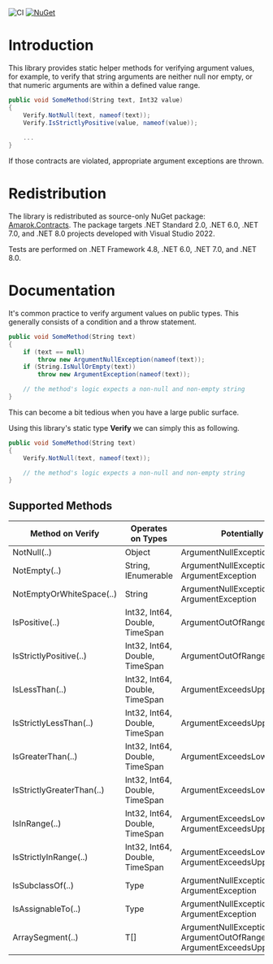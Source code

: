 ![CI](https://github.com/Amarok79/Amarok.Contracts/workflows/CI/badge.svg)
[![NuGet](https://img.shields.io/nuget/v/Amarok.Contracts.svg?logo=)](https://www.nuget.org/packages/Amarok.Contracts/)

# Introduction

This library provides static helper methods for verifying argument values, for example, to verify that string arguments are neither null nor empty, or that numeric arguments are within a defined value range.

```cs
public void SomeMethod(String text, Int32 value)
{
    Verify.NotNull(text, nameof(text));
    Verify.IsStrictlyPositive(value, nameof(value));
  
    ...
}
```

If those contracts are violated, appropriate argument exceptions are thrown.


# Redistribution

The library is redistributed as source-only NuGet package: [Amarok.Contracts](https://www.nuget.org/packages/Amarok.Contracts/). The package targets .NET Standard 2.0, .NET 6.0, .NET 7.0, and .NET 8.0 projects developed with Visual Studio 2022.

Tests are performed on .NET Framework 4.8, .NET 6.0, .NET 7.0, and .NET 8.0.


# Documentation

It's common practice to verify argument values on public types. This generally consists of a condition and a throw statement.

```cs
public void SomeMethod(String text)
{
    if (text == null)
        throw new ArgumentNullException(nameof(text));
    if (String.IsNullOrEmpty(text))
        throw new ArgumentException(nameof(text));

    // the method's logic expects a non-null and non-empty string
}
```

This can become a bit tedious when you have a large public surface.

Using this library's static type **Verify** we can simply this as following.

```cs
public void SomeMethod(String text)
{
    Verify.NotNull(text, nameof(text));

    // the method's logic expects a non-null and non-empty string
}
```

## Supported Methods

| Method on Verify            | Operates on Types               | Potentially throws                  |
| ---                         | ---                             | ---                                 |
| NotNull(..)                 | Object                          | ArgumentNullException               |
| NotEmpty(..)                | String, IEnumerable<T>          | ArgumentNullException, ArgumentException |
| NotEmptyOrWhiteSpace(..)    | String                          | ArgumentNullException, ArgumentException |
| IsPositive(..)              | Int32, Int64, Double, TimeSpan  | ArgumentOutOfRangeException         |
| IsStrictlyPositive(..)      | Int32, Int64, Double, TimeSpan  | ArgumentOutOfRangeException         |
| IsLessThan(..)              | Int32, Int64, Double, TimeSpan  | ArgumentExceedsUpperLimitException  |
| IsStrictlyLessThan(..)      | Int32, Int64, Double, TimeSpan  | ArgumentExceedsUpperLimitException  |
| IsGreaterThan(..)           | Int32, Int64, Double, TimeSpan  | ArgumentExceedsLowerLimitException  |
| IsStrictlyGreaterThan(..)   | Int32, Int64, Double, TimeSpan  | ArgumentExceedsLowerLimitException  |
| IsInRange(..)               | Int32, Int64, Double, TimeSpan  | ArgumentExceedsLowerLimitException, ArgumentExceedsUpperLimitException |
| IsStrictlyInRange(..)       | Int32, Int64, Double, TimeSpan  | ArgumentExceedsLowerLimitException, ArgumentExceedsUpperLimitException |
| IsSubclassOf(..)            | Type                            | ArgumentNullException, ArgumentException |
| IsAssignableTo(..)          | Type                            | ArgumentNullException, ArgumentException |
| ArraySegment(..)            | T[]                             | ArgumentNullException, ArgumentOutOfRangeException, ArgumentExceedsUpperLimitException |
